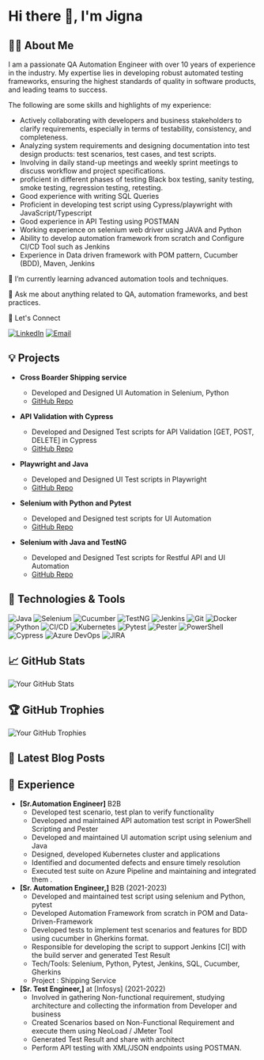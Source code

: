 # Hi there 👋, I'm Jigna

## 👨‍💻 About Me

I am a passionate QA Automation Engineer with over 10 years of experience in the industry. My expertise lies in developing robust automated testing frameworks, ensuring the highest standards of quality in software products, and leading teams to success. 

The following are some skills and highlights of my experience:

- Actively collaborating with developers and business stakeholders to clarify requirements, especially in terms of testability, consistency, and completeness.
- Analyzing system requirements and designing documentation into test design products: test scenarios, test cases, and test scripts.
-	Involving in daily stand-up meetings and weekly sprint meetings to discuss workflow and project specifications.
-	proficient in different phases of testing Black box testing, sanity testing, smoke testing, regression testing, retesting.
-	Good experience with writing SQL Queries
-	Proficient in developing test script using Cypress/playwright with JavaScript/Typescript
-	Good experience in API Testing using POSTMAN
-	Working experience on selenium web driver using JAVA and Python
-	Ability to develop automation framework from scratch and Configure CI/CD Tool such as Jenkins
-	Experience in Data driven framework with POM pattern, Cucumber (BDD), Maven, Jenkins

🌱 I’m currently learning advanced automation tools and techniques.

💬 Ask me about anything related to QA, automation frameworks, and best practices.

 🤝 Let's Connect

[![LinkedIn](https://img.shields.io/badge/LinkedIn-0077B5?style=for-the-badge&logo=linkedin&logoColor=white)](https://www.linkedin.com/in/jigna-chavda-18017483/)
[![Email](https://img.shields.io/badge/Email-D14836?style=for-the-badge&logo=gmail&logoColor=white)](mailto:jignac91@gmail.com)

## 💡 Projects

- **Cross Boarder Shipping service**
  - Developed and Designed UI Automation in Selenium, Python
  - [GitHub Repo](https://github.com/Jigna210/AutomationScript)

- **API Validation with Cypress**
  - Developed and Designed Test scripts for API Validation [GET, POST, DELETE] in Cypress
  - [GitHub Repo](https://github.com/jignac24/cypressProject/tree/APITestscripts)

- **Playwright and Java**
  - Developed and Designed UI Test scripts in Playwright
  - [GitHub Repo](https://github.com/jignac24/playwrightTest/tree/master)
 
- **Selenium with Python and Pytest**
  - Developed and Designed test scripts for UI Automation
  - [GitHub Repo](https://github.com/jignac24/SeleniumWithPython)
    
- **Selenium with Java and TestNG**
  - Developed and Designed Test scripts for Restful API and UI Automation
  - [GitHub Repo](https://github.com/jignac24/RestAssuredTestJava/tree/master)

## 🔧 Technologies & Tools

![Java](https://img.shields.io/badge/Java-ED8B00?style=for-the-badge&logo=java&logoColor=white)
![Selenium](https://img.shields.io/badge/Selenium-43B02A?style=for-the-badge&logo=selenium&logoColor=white)
![Cucumber](https://img.shields.io/badge/Cucumber-23D96C?style=for-the-badge&logo=cucumber&logoColor=white)
![TestNG](https://img.shields.io/badge/TestNG-FF6C37?style=for-the-badge&logo=testng&logoColor=white)
![Jenkins](https://img.shields.io/badge/Jenkins-D24939?style=for-the-badge&logo=jenkins&logoColor=white)
![Git](https://img.shields.io/badge/Git-F05032?style=for-the-badge&logo=git&logoColor=white)
![Docker](https://img.shields.io/badge/Docker-2496ED?style=for-the-badge&logo=docker&logoColor=white)
![Python](https://img.shields.io/badge/Python-3776AB?style=for-the-badge&logo=python&logoColor=white)
![CI/CD](https://img.shields.io/badge/CI%2FCD-000000?style=for-the-badge&logo=ci-cd&logoColor=white)
![Kubernetes](https://img.shields.io/badge/Kubernetes-326CE5?style=for-the-badge&logo=kubernetes&logoColor=white)
![Pytest](https://img.shields.io/badge/Pytest-0A9EDC?style=for-the-badge&logo=pytest&logoColor=white)
![Pester](https://img.shields.io/badge/Pester-34495E?style=for-the-badge&logo=pester&logoColor=white)
![PowerShell](https://img.shields.io/badge/PowerShell-5391FE?style=for-the-badge&logo=powershell&logoColor=white)
![Cypress](https://img.shields.io/badge/Cypress-17202C?style=for-the-badge&logo=cypress&logoColor=white)
![Azure DevOps](https://img.shields.io/badge/Azure%20DevOps-0078D7?style=for-the-badge&logo=azure-devops&logoColor=white)
![JIRA](https://img.shields.io/badge/JIRA-0052CC?style=for-the-badge&logo=jira&logoColor=white)


## 📈 GitHub Stats

![Your GitHub Stats](https://github-readme-stats.vercel.app/api?username=your-github-username&show_icons=true&hide_title=true&count_private=true&include_all_commits=true&theme=default)

## 🏆 GitHub Trophies

![Your GitHub Trophies](https://github-profile-trophy.vercel.app/?username=your-github-username&theme=default)

## 📝 Latest Blog Posts

<!-- BLOG-POST-LIST:START -->
<!-- BLOG-POST-LIST:END -->

## 💼 Experience

- **[Sr.Automation Engineer]** B2B
    - Developed test scenario, test plan to verify functionality
    - Developed and maintained API automation test script in PowerShell Scripting and Pester
    - Developed and maintained UI automation script using selenium and Java
    - Designed, developed Kubernetes cluster and applications
    - Identified and documented defects and ensure timely resolution
    - Executed test suite on Azure Pipeline and maintaining and integrated them .
- **[Sr. Automation Engineer,]** B2B (2021-2023)
    - Developed and maintained test script using selenium and Python, pytest
    - Developed Automation Framework from scratch in POM and Data-Driven-Framework
    - Developed tests to implement test scenarios and features for BDD using cucumber in Gherkins format.
    - Responsible for developing the script to support Jenkins [CI] with the build server and generated Test Result
    - Tech/Tools: Selenium, Python, Pytest, Jenkins, SQL, Cucumber, Gherkins
    - Project : Shipping Service
- **[Sr. Test Engineer,]** at [Infosys] (2021-2022)
    - Involved in gathering Non-functional requirement, studying architecture and collecting the information from Developer and business
    - Created Scenarios based on Non-Functional Requirement and execute them using NeoLoad / JMeter Tool
    - Generated Test Result and share with architect
    - Perform API testing with XML/JSON endpoints using POSTMAN.




